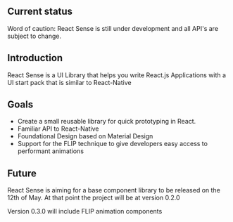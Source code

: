## Current status

Word of caution: React Sense is still under development and all API's are subject to change.

## Introduction

React Sense is a UI Library that helps you write React.js Applications with a UI start pack that is similar to React-Native

## Goals

- Create a small reusable library for quick prototyping in React.
- Familiar API to React-Native
- Foundational Design based on Material Design
- Support for the FLIP technique to give developers easy access to performant animations

## Future

React Sense is aiming for a base component library to be released on the 12th of May. At that point the project will be at version 0.2.0

Version 0.3.0 will include FLIP animation components
